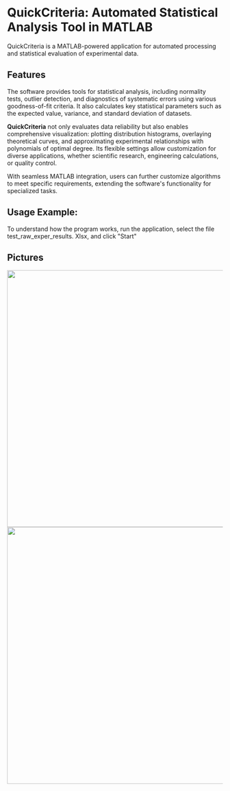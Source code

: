 # QuickCriteria: Automated Statistical Analysis Tool in MATLAB

QuickCriteria is a MATLAB-powered application for automated processing and statistical evaluation of experimental data.

## Features

The software provides tools for statistical analysis, including normality tests, outlier detection, and diagnostics of systematic errors using various goodness-of-fit criteria. It also calculates key statistical parameters such as the expected value, variance, and standard deviation of datasets.

**QuickCriteria** not only evaluates data reliability but also enables comprehensive visualization: plotting distribution histograms, overlaying theoretical curves, and approximating experimental relationships with polynomials of optimal degree. Its flexible settings allow customization for diverse applications, whether scientific research, engineering calculations, or quality control.

With seamless MATLAB integration, users can further customize algorithms to meet specific requirements, extending the software's functionality for specialized tasks.

## Usage Example:
To understand how the program works, run the application, select the file test_raw_exper_results. Xlsx, and click "Start"

## Pictures
<img src="https://github.com/user-attachments/assets/57c74430-0584-4dcb-b562-e33961a2f3b7" width="600"> <img src="https://github.com/user-attachments/assets/e25b0c7b-0988-4801-b548-20d985252780" width="600">

